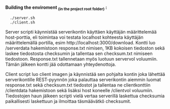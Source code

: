 **Building the enviroment <sub>(in the project root folder)</sub> :**
```
  ./server.sh
  ./client.sh
```

Server scripti käynnistää serverikontin käyttäen käyttäjän määrittelemää host-porttia, eli toimintaa voi testata localhost kohteesta käyttäjän määrittelemällä portilla, esim http://localhost:3000/download. Kontti luo /serverdata hakemistoon response.txt nimisen, 1KB kokoisen tiedoston sekä laskee tiedostosta checksumin ja tallentaa sen checksum.txt nimiseen tiedostoon. Response.txt tallennetaan myös luotuun servervol voluumiin. Tämän jälkeen kontti jää odottamaan yhteydenottoja. 

Client script luo client imagen ja käynnistää sen pohjalta kontin joka lähettää serverikontille REST-pyynnön joka palauttaa serverikontin aiemmin luomat response.txt sekä checksum.txt tiedostot ja tallentaa ne clientkonttiin /clientdata hakemistoon sekä lisäksi host koneelle /clientvol voluumiin. Tiedostojen haun jälkeen scripti vielä vertaa serverillä laskettua checksumia paikallisesti laskettuun ja ilmoittaa täsmäävätkö checksumit.

